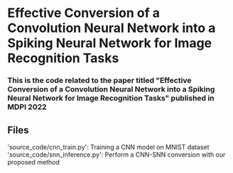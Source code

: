 # Effective Conversion of a Convolution Neural Network into a Spiking Neural Network for Image Recognition Tasks

### This is the code related to the paper titled "Effective Conversion of a Convolution Neural Network into a Spiking Neural Network for Image Recognition Tasks" published in MDPI 2022


## Files

'source_code/cnn_train.py': Training a CNN model on MNIST dataset
'source_code/snn_inference.py': Perform a CNN-SNN conversion with our proposed method

